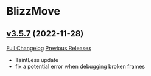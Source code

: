 # BlizzMove

## [v3.5.7](https://github.com/Kiatra/BlizzMove/tree/v3.5.7) (2022-11-28)
[Full Changelog](https://github.com/Kiatra/BlizzMove/compare/v3.5.6...v3.5.7) [Previous Releases](https://github.com/Kiatra/BlizzMove/releases)

- TaintLess update  
- fix a potential error when debugging broken frames  
